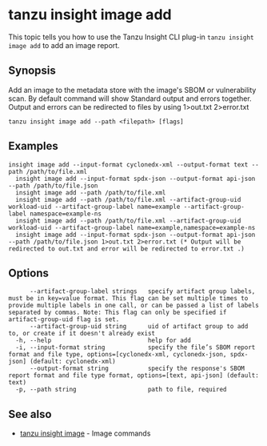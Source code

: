 # tanzu insight image add

This topic tells you how to use the Tanzu Insight CLI plug-in 
`tanzu insight image add` to add an image report.

## <a id='synopsis'></a>Synopsis

Add an image to the metadata store with the image's SBOM or vulnerability scan. By default command will show Standard output and errors together. Output and errors can be redirected to files by using 1>out.txt 2>error.txt

```console
tanzu insight image add --path <filepath> [flags]
```

## <a id='examples'></a>Examples

```console
insight image add --input-format cyclonedx-xml --output-format text --path /path/to/file.xml
  insight image add --input-format spdx-json --output-format api-json --path /path/to/file.json
  insight image add --path /path/to/file.xml
  insight image add --path /path/to/file.xml --artifact-group-uid workload-uid --artifact-group-label name=example --artifact-group-label namespace=example-ns
  insight image add --path /path/to/file.xml --artifact-group-uid workload-uid --artifact-group-label name=example,namespace=example-ns
  insight image add --input-format spdx-json --output-format api-json --path /path/to/file.json 1>out.txt 2>error.txt (* Output will be redirected to out.txt and error will be redirected to error.txt .)
```

## <a id='options'></a>Options

```console
      --artifact-group-label strings   specify artifact group labels, must be in key=value format. This flag can be set multiple times to provide multiple labels in one call, or can be passed a list of labels separated by commas. Note: This flag can only be specified if artifact-group-uid flag is set.
      --artifact-group-uid string      uid of artifact group to add to, or create if it doesn't already exist
  -h, --help                           help for add
  -i, --input-format string            specify the file’s SBOM report format and file type, options=[cyclonedx-xml, cyclonedx-json, spdx-json] (default: cyclonedx-xml)
      --output-format string           specify the response's SBOM report format and file type format, options=[text, api-json] (default: text)
  -p, --path string                    path to file, required
```

## <a id='see-also'></a>See also

* [tanzu insight image](tanzu_insight_image.hbs.md)	 - Image commands
